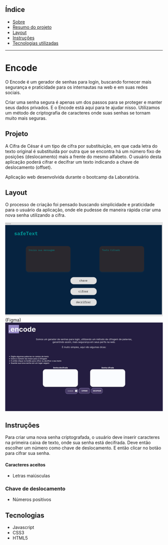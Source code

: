 ## Índice

* [Sobre](#Encode)
* [Resumo do projeto](#Projeto)
* [Layout](#Layout)
* [Instruções](#Instruções)
* [Tecnologias utilizadas](#Tecnologias)
***

# Encode

O Encode é um gerador de senhas para login, buscando fornecer mais segurança e praticidade para os internautas na web e em suas redes sociais.

Criar uma senha segura é apenas um dos passos para se proteger e manter seus dados privados. E o Encode está aqui para te ajudar nisso. Utilizamos um método de criptografia de caracteres onde suas senhas se tornam muito mais seguras.


## Projeto
A Cifra de César é um tipo de cifra por substituição, em que cada letra do texto original é substituída por outra que se encontra há um número fixo de posições (deslocamento) mais a frente do mesmo alfabeto. O usuário desta aplicação poderá cifrar e decifrar um texto indicando a chave de deslocamento (offset). 

Aplicação web desenvolvida durante o bootcamp da Laboratória.

## Layout
O processo de criação foi pensado buscando simplicidade e praticidade para o usuário da aplicação, onde ele pudesse de maneira rápida criar uma nova senha utilizando a cifra.

![Wireframe](img/wireframe.png)
(Figma)
![Wireframe Encode](img/encode.png)

## Instruções

Para criar uma nova senha criptografada, o usuário deve inserir caracteres na primeira caixa de texto, onde sua senha está decifrada.
Deve então escolher um número como chave de deslocamento.
E então clicar no botão para cifrar sua senha.

#### Caracteres aceitos
- Letras maiúsculas

### Chave de deslocamento
- Números positivos

## Tecnologias
- Javascript
- CSS3
- HTML5
